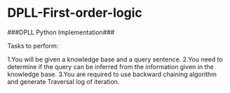 # DPLL-First-order-logic
###DPLL Python Implementation###

Tasks to perform:

1.You will be given a knowledge base and a query sentence. 
2.You need to determine if the query can be inferred from the information given in the knowledge base. 
3.You are required to use backward chaining algorithm and generate Traversal log of iteration.

